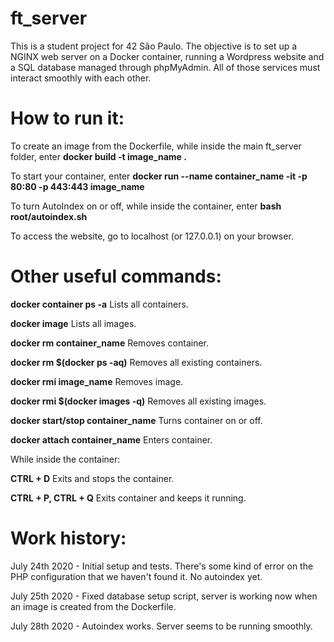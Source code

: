 # ft_server
This is a student project for 42 São Paulo. The objective is to set up a NGINX web server on a Docker container, running a Wordpress website and a SQL database managed through phpMyAdmin. All of those services must interact smoothly with each other.

# How to run it:

To create an image from the Dockerfile, while inside the main ft_server folder, enter **docker build -t image_name .**

To start your container, enter **docker run --name container_name -it -p 80:80 -p 443:443 image_name**

To turn AutoIndex on or off, while inside the container, enter **bash root/autoindex.sh**

To access the website, go to localhost (or 127.0.0.1) on your browser.

# Other useful commands:

**docker container ps -a**
Lists all containers.

**docker image**
Lists all images.

**docker rm container_name**
Removes container.

**docker rm $(docker ps -aq)**
Removes all existing containers.

**docker rmi image_name**
Removes image.

**docker rmi $(docker images -q)**
Removes all existing images.

**docker start/stop container_name**
Turns container on or off.

**docker attach container_name**
Enters container.

While inside the container:

**CTRL + D**
Exits and stops the container.

**CTRL + P, CTRL + Q**
Exits container and keeps it running.

# Work history:
July 24th 2020 - Initial setup and tests. There's some kind of error on the PHP configuration that we haven't found it. No autoindex yet.

July 25th 2020 - Fixed database setup script, server is working now when an image is created from the Dockerfile.

July 28th 2020 - Autoindex works. Server seems to be running smoothly.
